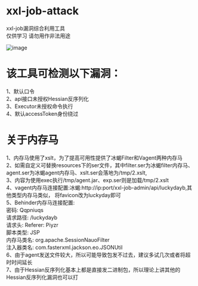 # xxl-job-attack
xxl-job漏洞综合利用工具<br>
仅供学习 请勿用作非法用途<br>

![image](https://github.com/user-attachments/assets/0f5c92bf-7308-4c2f-8bf9-b03e5099ecf1)


# 该工具可检测以下漏洞：
1、默认口令<br>
2、api接口未授权Hessian反序列化<br>
3、Executor未授权命令执行<br>
4、默认accessToken身份绕过<br>

# 关于内存马
1、内存马使用了xslt，为了提高可用性提供了冰蝎Filter和Vagent两种内存马<br>
2、如需自定义可替换resources下的ser文件，其中filter.ser为冰蝎filter内存马、agent.ser为冰蝎agent内存马、xslt.ser会落地为/tmp/2.xslt,
<br>
3、内容为使用exec执行/tmp/agent.jar、exp.ser则是加载/tmp/2.xslt<br>
4、vagent内存马连接配置:冰蝎:http://ip:port/xxl-job-admin/api/luckydayb,其他类型内存马类似，
将favicon改为luckyday即可<br>
5、Behinder内存马连接配置: <br>
 密码: Qqpniuqs<br>
 请求路径: /luckydayb<br>
 请求头: Referer: Piyzr<br>
 脚本类型: JSP<br>
 内存马类名: org.apache.SessionNauoFilter<br>
 注入器类名: com.fasterxml.jackson.eo.JSONUtil<br>
6、由于agent发送文件较大，所以可能导致包发不过去，建议多试几次或者将超时时间延长<br>
7、由于Hessian反序列化基本上都是直接发二进制包，所以理论上讲其他的Hessian反序列化漏洞也可以打<br>
